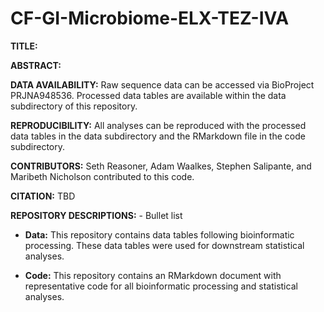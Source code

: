 # CF-GI-Microbiome-ELX-TEZ-IVA

**TITLE:** 

**ABSTRACT:**

**DATA AVAILABILITY:** 
Raw sequence data can be accessed via BioProject PRJNA948536. Processed data tables are available within the data subdirectory of this repository. 

**REPRODUCIBILITY:** 
All analyses can be reproduced with the processed data tables in the data subdirectory and the RMarkdown file in the code subdirectory.

**CONTRIBUTORS:**
Seth Reasoner, Adam Waalkes, Stephen Salipante, and Maribeth Nicholson contributed to this code.

**CITATION:** TBD

**REPOSITORY DESCRIPTIONS:** - Bullet list
  * **Data:** This repository contains data tables following bioinformatic processing. These data tables were used for downstream statistical analyses.
  
  * **Code:** This repository contains an RMarkdown document with representative code for all bioinformatic processing and statistical analyses. 
